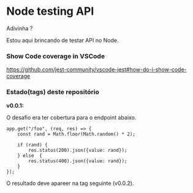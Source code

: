# Node testing API

Adivinha ? 

Estou aqui brincando de testar API no Node.

### Show Code coverage in VSCode

https://github.com/jest-community/vscode-jest#how-do-i-show-code-coverage


### Estado(tags) deste repositório

__v0.0.1:__

O desafio era ter cobertura para o endpoint abaixo.

    app.get("/foo", (req, res) => {
        const rand = Math.floor(Math.random() * 2);

        if (rand) {
            res.status(200).json({value: rand});
        } else  {
            res.status(400).json({value: rand});
        }
    });

O resultado deve apareer na tag seguinte (v0.0.2).
